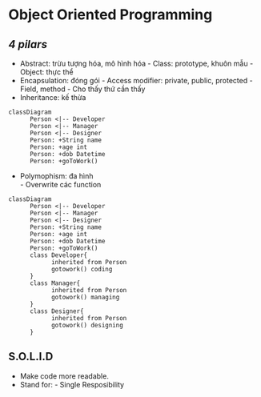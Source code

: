 # Object Oriented Programming
## *4 pilars*
- Abstract: trừu tượng hóa, mô hình hóa
      - Class: prototype, khuôn mẫu
      - Object: thực thể
- Encapsulation: đóng gói
      - Access modifier: private, public, protected
      - Field, method
      - Cho thấy thứ cần thấy
- Inheritance: kế thừa

```mermaid
classDiagram
      Person <|-- Developer
      Person <|-- Manager
      Person <|-- Designer
      Person: +String name
      Person: +age int
      Person: +dob Datetime
      Person: +goToWork()
```

- Polymophism: đa hình  
      - Overwrite các function

```mermaid
classDiagram
      Person <|-- Developer
      Person <|-- Manager
      Person <|-- Designer
      Person: +String name
      Person: +age int
      Person: +dob Datetime
      Person: +goToWork()
      class Developer{
            inherited from Person
            gotowork() coding
      }
      class Manager{
            inherited from Person
            gotowork() managing
      }
      class Designer{
            inherited from Person
            gotowork() designing
      }
```

## S.O.L.I.D
- Make code more readable.
- Stand for:
      - Single Resposibility 
